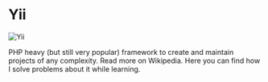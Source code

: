 # Yii

![Yii](/img/meme/en/yii1.png)

PHP heavy (but still very popular) framework to create
and maintain projects of any complexity. Read more on Wikipedia.
Here you can find how I solve problems about it while learning.


